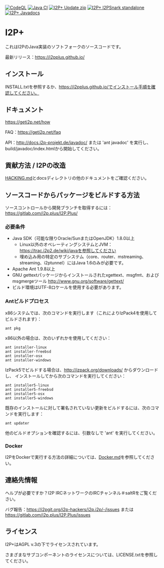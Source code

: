 [![CodeQL](https://github.com/vituperative/i2pplus/actions/workflows/codeql-analysis.yml/badge.svg)](https://github.com/vituperative/i2pplus/actions/workflows/codeql-analysis.yml)
[![Java CI](https://github.com/vituperative/i2pplus/actions/workflows/ant.yml/badge.svg)](https://github.com/vituperative/i2pplus/actions/workflows/ant.yml)
[![I2P+ Update zip](https://i2pplus.github.io/download.svg)](https://gitlab.com/i2pplus/I2P.Plus/-/jobs/artifacts/master/raw/i2pupdate.zip?job=Java8)
[![I2P+ I2PSnark standalone](https://i2pplus.github.io/i2psnarkdownload.svg)](https://gitlab.com/i2pplus/I2P.Plus/-/jobs/artifacts/master/raw/i2psnark-standalone.zip?job=Java8)
[![I2P+ Javadocs](https://i2pplus.github.io/javadocsdownload.svg)](https://gitlab.com/i2pplus/I2P.Plus/-/jobs/artifacts/master/raw/javadoc.zip?job=Java8)

# I2P+

これはI2PのJava実装のソフトフォークのソースコードです。

最新リリース：https://i2pplus.github.io/

## インストール

INSTALL.txtを参照するか、https://i2pplus.github.io/でインストール手順を確認してください。

## ドキュメント

https://geti2p.net/how

FAQ：https://geti2p.net/faq

API：http://docs.i2p-projekt.de/javadoc/
または 'ant javadoc' を実行し、build/javadoc/index.htmlから開始してください。

## 貢献方法 / I2Pの改造

[HACKING.md](docs/HACKING.md)とdocsディレクトリの他のドキュメントをご確認ください。

## ソースコードからパッケージをビルドする方法

ソースコントロールから開発ブランチを取得するには：https://gitlab.com/i2p.plus/I2P.Plus/

### 必要条件

- Java SDK（可能な限りOracle/SunまたはOpenJDK）1.8.0以上
  - Linux以外のオペレーティングシステムとJVM：https://trac.i2p2.de/wiki/javaを参照してください
  - 埋め込み用の特定のサブシステム（core、router、mstreaming、streaming、i2ptunnel）にはJava 1.6のみが必要です。
- Apache Ant 1.9.8以上
- GNU gettextパッケージからインストールされたxgettext、msgfmt、およびmsgmergeツール
  http://www.gnu.org/software/gettext/
- ビルド環境はUTF-8ロケールを使用する必要があります。

### Antビルドプロセス

x86システムでは、次のコマンドを実行します（これによりIzPack4を使用してビルドされます）：

    ant pkg

x86以外の場合は、次のいずれかを使用してください：

    ant installer-linux
    ant installer-freebsd
    ant installer-osx
    ant installer-windows

IzPack5でビルドする場合は、http://izpack.org/downloads/ からダウンロードし、
インストールしてから次のコマンドを実行してください：

    ant installer5-linux
    ant installer5-freebsd
    ant installer5-osx
    ant installer5-windows

既存のインストールに対して署名されていない更新をビルドするには、次のコマンドを実行します：

    ant updater

他のビルドオプションを確認するには、引数なしで 'ant' を実行してください。

### Docker
I2PをDockerで実行する方法の詳細については、[Docker.md](Docker.md)を参照してください。
## 連絡先情報

ヘルプが必要ですか？I2P IRCネットワークのIRCチャンネル＃saltRをご覧ください。

バグ報告：https://i2pgit.org/i2p-hackers/i2p.i2p/-/issues または https://gitlab.com/i2p.plus/I2P.Plus/issues

## ライセンス

I2P+はAGPL v.3の下でライセンスされています。

さまざまなサブコンポーネントのライセンスについては、LICENSE.txtを参照してください。